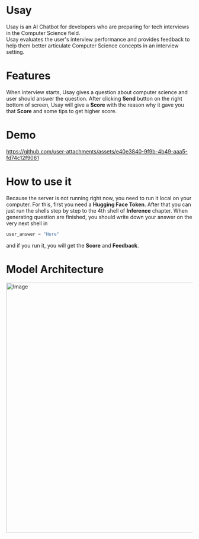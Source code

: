 # Usay
Usay is an AI Chatbot for developers who are preparing for tech interviews in the Computer Science field.  
Usay evaluates the user's interview performance and provides feedback to help them better articulate Computer Science concepts in an interview setting.
# Features
When interview starts, Usay gives a question about computer science and user should answer the question. After clicking **Send** button on the right bottom of screen, Usay will give a **Score** with the reason why it gave you that **Score** and some tips to get higher score. 
# Demo
https://github.com/user-attachments/assets/e40e3840-9f9b-4b49-aaa5-fd74c12f9061
# How to use it
Because the server is not running right now, you need to run it local on your computer. For this, first you need a **Hugging Face Token**. After that you can just run the shells step by step to the 4th shell of **Inference** chapter. When generating question are finished, you should write down your answer on the very next shell in
```python
user_answer = "Here"
```
and if you run it, you will get the **Score** and **Feedback**.
# Model Architecture
<img width="1563" height="676" alt="Image" src="https://github.com/user-attachments/assets/af7782e9-1990-49ed-8dc5-91db0d1043a4" />
